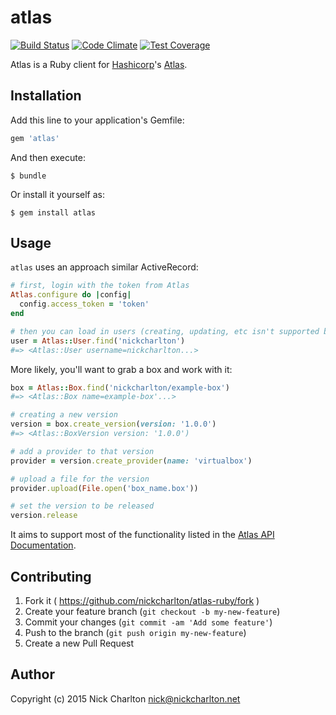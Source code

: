 # atlas

[![Build Status](https://travis-ci.org/nickcharlton/atlas-ruby.svg?branch=master)](https://travis-ci.org/nickcharlton/atlas-ruby)
[![Code Climate](https://codeclimate.com/github/nickcharlton/atlas-ruby/badges/gpa.svg)](https://codeclimate.com/github/nickcharlton/atlas-ruby)
[![Test Coverage](https://codeclimate.com/github/nickcharlton/atlas-ruby/badges/coverage.svg)](https://codeclimate.com/github/nickcharlton/atlas-ruby)

Atlas is a Ruby client for [Hashicorp][]'s [Atlas][].

## Installation

Add this line to your application's Gemfile:

```ruby
gem 'atlas'
```

And then execute:

    $ bundle

Or install it yourself as:

    $ gem install atlas

## Usage

`atlas` uses an approach similar ActiveRecord:

```ruby
# first, login with the token from Atlas
Atlas.configure do |config|
  config.access_token = 'token'
end

# then you can load in users (creating, updating, etc isn't supported by Atlas)
user = Atlas::User.find('nickcharlton')
#=> <Atlas::User username=nickcharlton...>
```

More likely, you'll want to grab a box and work with it:

```ruby
box = Atlas::Box.find('nickcharlton/example-box')
#=> <Atlas::Box name=example-box'...>

# creating a new version
version = box.create_version(version: '1.0.0')
#=> <Atlas::BoxVersion version: '1.0.0')

# add a provider to that version
provider = version.create_provider(name: 'virtualbox')

# upload a file for the version
provider.upload(File.open('box_name.box'))

# set the version to be released
version.release
```

It aims to support most of the functionality listed in the [Atlas API
Documentation][].

## Contributing

1. Fork it ( https://github.com/nickcharlton/atlas-ruby/fork )
2. Create your feature branch (`git checkout -b my-new-feature`)
3. Commit your changes (`git commit -am 'Add some feature'`)
4. Push to the branch (`git push origin my-new-feature`)
5. Create a new Pull Request

## Author

Copyright (c) 2015 Nick Charlton <nick@nickcharlton.net>

[Hashicorp]: https://www.hashicorp.com
[Atlas]: https://atlas.hashicorp.com
[Atlas API Documentation]: https://atlas.hashicorp.com/docs
